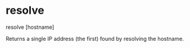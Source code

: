 # resolve

resolve [hostname]

Returns a single IP address (the first) found by resolving the hostname.
